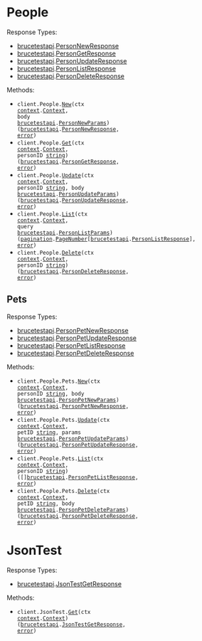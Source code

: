 # People

Response Types:

- <a href="https://pkg.go.dev/github.com/bruce-hill/bruce-test-api-go">brucetestapi</a>.<a href="https://pkg.go.dev/github.com/bruce-hill/bruce-test-api-go#PersonNewResponse">PersonNewResponse</a>
- <a href="https://pkg.go.dev/github.com/bruce-hill/bruce-test-api-go">brucetestapi</a>.<a href="https://pkg.go.dev/github.com/bruce-hill/bruce-test-api-go#PersonGetResponse">PersonGetResponse</a>
- <a href="https://pkg.go.dev/github.com/bruce-hill/bruce-test-api-go">brucetestapi</a>.<a href="https://pkg.go.dev/github.com/bruce-hill/bruce-test-api-go#PersonUpdateResponse">PersonUpdateResponse</a>
- <a href="https://pkg.go.dev/github.com/bruce-hill/bruce-test-api-go">brucetestapi</a>.<a href="https://pkg.go.dev/github.com/bruce-hill/bruce-test-api-go#PersonListResponse">PersonListResponse</a>
- <a href="https://pkg.go.dev/github.com/bruce-hill/bruce-test-api-go">brucetestapi</a>.<a href="https://pkg.go.dev/github.com/bruce-hill/bruce-test-api-go#PersonDeleteResponse">PersonDeleteResponse</a>

Methods:

- <code title="post /people">client.People.<a href="https://pkg.go.dev/github.com/bruce-hill/bruce-test-api-go#PersonService.New">New</a>(ctx <a href="https://pkg.go.dev/context">context</a>.<a href="https://pkg.go.dev/context#Context">Context</a>, body <a href="https://pkg.go.dev/github.com/bruce-hill/bruce-test-api-go">brucetestapi</a>.<a href="https://pkg.go.dev/github.com/bruce-hill/bruce-test-api-go#PersonNewParams">PersonNewParams</a>) (<a href="https://pkg.go.dev/github.com/bruce-hill/bruce-test-api-go">brucetestapi</a>.<a href="https://pkg.go.dev/github.com/bruce-hill/bruce-test-api-go#PersonNewResponse">PersonNewResponse</a>, <a href="https://pkg.go.dev/builtin#error">error</a>)</code>
- <code title="get /people/{person_id}">client.People.<a href="https://pkg.go.dev/github.com/bruce-hill/bruce-test-api-go#PersonService.Get">Get</a>(ctx <a href="https://pkg.go.dev/context">context</a>.<a href="https://pkg.go.dev/context#Context">Context</a>, personID <a href="https://pkg.go.dev/builtin#string">string</a>) (<a href="https://pkg.go.dev/github.com/bruce-hill/bruce-test-api-go">brucetestapi</a>.<a href="https://pkg.go.dev/github.com/bruce-hill/bruce-test-api-go#PersonGetResponse">PersonGetResponse</a>, <a href="https://pkg.go.dev/builtin#error">error</a>)</code>
- <code title="put /people/{person_id}">client.People.<a href="https://pkg.go.dev/github.com/bruce-hill/bruce-test-api-go#PersonService.Update">Update</a>(ctx <a href="https://pkg.go.dev/context">context</a>.<a href="https://pkg.go.dev/context#Context">Context</a>, personID <a href="https://pkg.go.dev/builtin#string">string</a>, body <a href="https://pkg.go.dev/github.com/bruce-hill/bruce-test-api-go">brucetestapi</a>.<a href="https://pkg.go.dev/github.com/bruce-hill/bruce-test-api-go#PersonUpdateParams">PersonUpdateParams</a>) (<a href="https://pkg.go.dev/github.com/bruce-hill/bruce-test-api-go">brucetestapi</a>.<a href="https://pkg.go.dev/github.com/bruce-hill/bruce-test-api-go#PersonUpdateResponse">PersonUpdateResponse</a>, <a href="https://pkg.go.dev/builtin#error">error</a>)</code>
- <code title="get /people">client.People.<a href="https://pkg.go.dev/github.com/bruce-hill/bruce-test-api-go#PersonService.List">List</a>(ctx <a href="https://pkg.go.dev/context">context</a>.<a href="https://pkg.go.dev/context#Context">Context</a>, query <a href="https://pkg.go.dev/github.com/bruce-hill/bruce-test-api-go">brucetestapi</a>.<a href="https://pkg.go.dev/github.com/bruce-hill/bruce-test-api-go#PersonListParams">PersonListParams</a>) (<a href="https://pkg.go.dev/github.com/bruce-hill/bruce-test-api-go/packages/pagination">pagination</a>.<a href="https://pkg.go.dev/github.com/bruce-hill/bruce-test-api-go/packages/pagination#PageNumber">PageNumber</a>[<a href="https://pkg.go.dev/github.com/bruce-hill/bruce-test-api-go">brucetestapi</a>.<a href="https://pkg.go.dev/github.com/bruce-hill/bruce-test-api-go#PersonListResponse">PersonListResponse</a>], <a href="https://pkg.go.dev/builtin#error">error</a>)</code>
- <code title="delete /people/{person_id}">client.People.<a href="https://pkg.go.dev/github.com/bruce-hill/bruce-test-api-go#PersonService.Delete">Delete</a>(ctx <a href="https://pkg.go.dev/context">context</a>.<a href="https://pkg.go.dev/context#Context">Context</a>, personID <a href="https://pkg.go.dev/builtin#string">string</a>) (<a href="https://pkg.go.dev/github.com/bruce-hill/bruce-test-api-go">brucetestapi</a>.<a href="https://pkg.go.dev/github.com/bruce-hill/bruce-test-api-go#PersonDeleteResponse">PersonDeleteResponse</a>, <a href="https://pkg.go.dev/builtin#error">error</a>)</code>

## Pets

Response Types:

- <a href="https://pkg.go.dev/github.com/bruce-hill/bruce-test-api-go">brucetestapi</a>.<a href="https://pkg.go.dev/github.com/bruce-hill/bruce-test-api-go#PersonPetNewResponse">PersonPetNewResponse</a>
- <a href="https://pkg.go.dev/github.com/bruce-hill/bruce-test-api-go">brucetestapi</a>.<a href="https://pkg.go.dev/github.com/bruce-hill/bruce-test-api-go#PersonPetUpdateResponse">PersonPetUpdateResponse</a>
- <a href="https://pkg.go.dev/github.com/bruce-hill/bruce-test-api-go">brucetestapi</a>.<a href="https://pkg.go.dev/github.com/bruce-hill/bruce-test-api-go#PersonPetListResponse">PersonPetListResponse</a>
- <a href="https://pkg.go.dev/github.com/bruce-hill/bruce-test-api-go">brucetestapi</a>.<a href="https://pkg.go.dev/github.com/bruce-hill/bruce-test-api-go#PersonPetDeleteResponse">PersonPetDeleteResponse</a>

Methods:

- <code title="post /people/{person_id}/pets">client.People.Pets.<a href="https://pkg.go.dev/github.com/bruce-hill/bruce-test-api-go#PersonPetService.New">New</a>(ctx <a href="https://pkg.go.dev/context">context</a>.<a href="https://pkg.go.dev/context#Context">Context</a>, personID <a href="https://pkg.go.dev/builtin#string">string</a>, body <a href="https://pkg.go.dev/github.com/bruce-hill/bruce-test-api-go">brucetestapi</a>.<a href="https://pkg.go.dev/github.com/bruce-hill/bruce-test-api-go#PersonPetNewParams">PersonPetNewParams</a>) (<a href="https://pkg.go.dev/github.com/bruce-hill/bruce-test-api-go">brucetestapi</a>.<a href="https://pkg.go.dev/github.com/bruce-hill/bruce-test-api-go#PersonPetNewResponse">PersonPetNewResponse</a>, <a href="https://pkg.go.dev/builtin#error">error</a>)</code>
- <code title="put /people/{person_id}/pets/{pet_id}">client.People.Pets.<a href="https://pkg.go.dev/github.com/bruce-hill/bruce-test-api-go#PersonPetService.Update">Update</a>(ctx <a href="https://pkg.go.dev/context">context</a>.<a href="https://pkg.go.dev/context#Context">Context</a>, petID <a href="https://pkg.go.dev/builtin#string">string</a>, params <a href="https://pkg.go.dev/github.com/bruce-hill/bruce-test-api-go">brucetestapi</a>.<a href="https://pkg.go.dev/github.com/bruce-hill/bruce-test-api-go#PersonPetUpdateParams">PersonPetUpdateParams</a>) (<a href="https://pkg.go.dev/github.com/bruce-hill/bruce-test-api-go">brucetestapi</a>.<a href="https://pkg.go.dev/github.com/bruce-hill/bruce-test-api-go#PersonPetUpdateResponse">PersonPetUpdateResponse</a>, <a href="https://pkg.go.dev/builtin#error">error</a>)</code>
- <code title="get /people/{person_id}/pets">client.People.Pets.<a href="https://pkg.go.dev/github.com/bruce-hill/bruce-test-api-go#PersonPetService.List">List</a>(ctx <a href="https://pkg.go.dev/context">context</a>.<a href="https://pkg.go.dev/context#Context">Context</a>, personID <a href="https://pkg.go.dev/builtin#string">string</a>) ([]<a href="https://pkg.go.dev/github.com/bruce-hill/bruce-test-api-go">brucetestapi</a>.<a href="https://pkg.go.dev/github.com/bruce-hill/bruce-test-api-go#PersonPetListResponse">PersonPetListResponse</a>, <a href="https://pkg.go.dev/builtin#error">error</a>)</code>
- <code title="delete /people/{person_id}/pets/{pet_id}">client.People.Pets.<a href="https://pkg.go.dev/github.com/bruce-hill/bruce-test-api-go#PersonPetService.Delete">Delete</a>(ctx <a href="https://pkg.go.dev/context">context</a>.<a href="https://pkg.go.dev/context#Context">Context</a>, petID <a href="https://pkg.go.dev/builtin#string">string</a>, body <a href="https://pkg.go.dev/github.com/bruce-hill/bruce-test-api-go">brucetestapi</a>.<a href="https://pkg.go.dev/github.com/bruce-hill/bruce-test-api-go#PersonPetDeleteParams">PersonPetDeleteParams</a>) (<a href="https://pkg.go.dev/github.com/bruce-hill/bruce-test-api-go">brucetestapi</a>.<a href="https://pkg.go.dev/github.com/bruce-hill/bruce-test-api-go#PersonPetDeleteResponse">PersonPetDeleteResponse</a>, <a href="https://pkg.go.dev/builtin#error">error</a>)</code>

# JsonTest

Response Types:

- <a href="https://pkg.go.dev/github.com/bruce-hill/bruce-test-api-go">brucetestapi</a>.<a href="https://pkg.go.dev/github.com/bruce-hill/bruce-test-api-go#JsonTestGetResponse">JsonTestGetResponse</a>

Methods:

- <code title="get /json-test">client.JsonTest.<a href="https://pkg.go.dev/github.com/bruce-hill/bruce-test-api-go#JsonTestService.Get">Get</a>(ctx <a href="https://pkg.go.dev/context">context</a>.<a href="https://pkg.go.dev/context#Context">Context</a>) (<a href="https://pkg.go.dev/github.com/bruce-hill/bruce-test-api-go">brucetestapi</a>.<a href="https://pkg.go.dev/github.com/bruce-hill/bruce-test-api-go#JsonTestGetResponse">JsonTestGetResponse</a>, <a href="https://pkg.go.dev/builtin#error">error</a>)</code>
